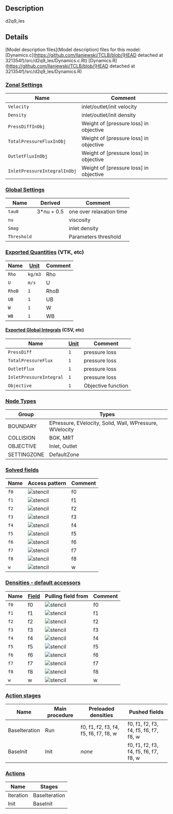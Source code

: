 

## Description
d2q9_les


## Details
[Model description files](Model description) files for this model:
[Dynamics.c](https://github.com/llaniewski/TCLB/blob/(HEAD detached at 321354f)/src/d2q9_les/Dynamics.c.Rt)
[Dynamics.R](https://github.com/llaniewski/TCLB/blob/(HEAD detached at 321354f)/src/d2q9_les/Dynamics.R)

### [Zonal Settings](Settings)

| Name | Comment |
| --- | --- |
|`Velocity`|inlet/outlet/init velocity|
|`Density`|inlet/outlet/init density|
|`PressDiffInObj`|Weight of [pressure loss] in objective|
|`TotalPressureFluxInObj`|Weight of [pressure loss] in objective|
|`OutletFluxInObj`|Weight of [pressure loss] in objective|
|`InletPressureIntegralInObj`|Weight of [pressure loss] in objective|


### [Global Settings](Settings)

| Name | Derived | Comment |
| --- | --- | --- |
|`tau0`|3*nu + 0.5|one over relaxation time|
|`nu`||viscosity|
|`Smag`||inlet density|
|`Threshold`||Parameters threshold|

### [Exported Quantities](Quantities) (VTK, etc)

| Name | [Unit](Units) | Comment |
| --- | --- | --- |
|`Rho`|`kg/m3`|Rho|
|`U`|`m/s`|U|
|`RhoB`|`1`|RhoB|
|`UB`|`1`|UB|
|`W`|`1`|W|
|`WB`|`1`|WB|

#### [Exported Global Integrals](Globals) (CSV, etc)

| Name | [Unit](Units) | Comment |
| --- | --- | --- |
|`PressDiff`|`1`|pressure loss|
|`TotalPressureFlux`|`1`|pressure loss|
|`OutletFlux`|`1`|pressure loss|
|`InletPressureIntegral`|`1`|pressure loss|
|`Objective`|`1`|Objective function|

### [Node Types](Node-Types)

| Group | Types |
| --- | --- |
|BOUNDARY|EPressure, EVelocity, Solid, Wall, WPressure, WVelocity|
|COLLISION|BGK, MRT|
|OBJECTIVE|Inlet, Outlet|
|SETTINGZONE|DefaultZone|

### [Solved fields](Fields)

| Name | Access pattern | Comment |
| --- | --- | --- |
|`f0`|![stencil](/images/st_a1p0p0p0p0p0p0.png)|f0|
|`f1`|![stencil](/images/st_a1n1p0p0n1p0p0.png)|f1|
|`f2`|![stencil](/images/st_a1p0n1p0p0n1p0.png)|f2|
|`f3`|![stencil](/images/st_a1p1p0p0p1p0p0.png)|f3|
|`f4`|![stencil](/images/st_a1p0p1p0p0p1p0.png)|f4|
|`f5`|![stencil](/images/st_a1n1n1p0n1n1p0.png)|f5|
|`f6`|![stencil](/images/st_a1p1n1p0p1n1p0.png)|f6|
|`f7`|![stencil](/images/st_a1p1p1p0p1p1p0.png)|f7|
|`f8`|![stencil](/images/st_a1n1p1p0n1p1p0.png)|f8|
|`w`|![stencil](/images/st_a1p0p0p0p0p0p0.png)|w|

### [Densities - default accessors](Densities)

| Name | [Field](Fields) | Pulling field from | Comment |
| --- | --- | --- | --- |
|`f0`|f0|![stencil](/images/st_a1p0p0p0p0p0p0.png)|f0|
|`f1`|f1|![stencil](/images/st_a1p1p0p0p1p0p0.png)|f1|
|`f2`|f2|![stencil](/images/st_a1p0p1p0p0p1p0.png)|f2|
|`f3`|f3|![stencil](/images/st_a1n1p0p0n1p0p0.png)|f3|
|`f4`|f4|![stencil](/images/st_a1p0n1p0p0n1p0.png)|f4|
|`f5`|f5|![stencil](/images/st_a1p1p1p0p1p1p0.png)|f5|
|`f6`|f6|![stencil](/images/st_a1n1p1p0n1p1p0.png)|f6|
|`f7`|f7|![stencil](/images/st_a1n1n1p0n1n1p0.png)|f7|
|`f8`|f8|![stencil](/images/st_a1p1n1p0p1n1p0.png)|f8|
|`w`|w|![stencil](/images/st_a1p0p0p0p0p0p0.png)|w|

### [Action stages](Stages)

| Name | Main procedure | Preloaded densities | Pushed fields |
| --- | --- | --- | --- |
|BaseIteration|Run|f0, f1, f2, f3, f4, f5, f6, f7, f8, w|f0, f1, f2, f3, f4, f5, f6, f7, f8, w|
|BaseInit|Init|_none_|f0, f1, f2, f3, f4, f5, f6, f7, f8, w|


### [Actions](Stages)

| Name | Stages |
| --- | --- |
|Iteration|BaseIteration|
|Init|BaseInit|

